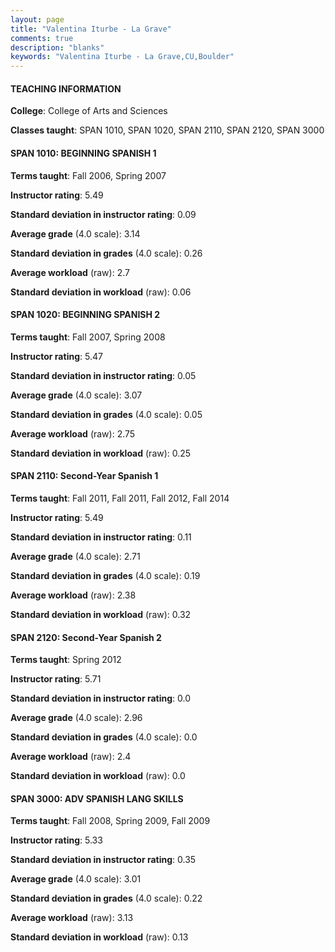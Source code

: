 ```yaml
---
layout: page
title: "Valentina Iturbe - La Grave" 
comments: true
description: "blanks"
keywords: "Valentina Iturbe - La Grave,CU,Boulder"
---
```

<head>
<script src="https://ajax.googleapis.com/ajax/libs/jquery/2.1.3/jquery.min.js"></script>
<script src="https://dl.dropboxusercontent.com/s/pc42nxpaw1ea4o9/highcharts.js?dl=0"></script>
<!-- <script src="../assets/js/highcharts.js"></script> -->
<style type="text/css">@font-face {
	font-family: "Bebas Neue";
	src: url(https://www.filehosting.org/file/details/544349/BebasNeue Regular.otf) format("opentype");
	}
	h1.Bebas { 
		font-family: "Bebas Neue", Verdana, Tahoma;
	}
</style>
</head>
	   
#### TEACHING INFORMATION

**College**: College of Arts and Sciences

**Classes taught**: SPAN 1010, SPAN 1020, SPAN 2110, SPAN 2120, SPAN 3000

#### SPAN 1010: BEGINNING SPANISH 1

**Terms taught**: Fall 2006, Spring 2007

**Instructor rating**: 5.49

**Standard deviation in instructor rating**: 0.09

**Average grade** (4.0 scale): 3.14

**Standard deviation in grades** (4.0 scale): 0.26

**Average workload** (raw): 2.7

**Standard deviation in workload** (raw): 0.06

#### SPAN 1020: BEGINNING SPANISH 2

**Terms taught**: Fall 2007, Spring 2008

**Instructor rating**: 5.47

**Standard deviation in instructor rating**: 0.05

**Average grade** (4.0 scale): 3.07

**Standard deviation in grades** (4.0 scale): 0.05

**Average workload** (raw): 2.75

**Standard deviation in workload** (raw): 0.25

#### SPAN 2110: Second-Year Spanish 1

**Terms taught**: Fall 2011, Fall 2011, Fall 2012, Fall 2014

**Instructor rating**: 5.49

**Standard deviation in instructor rating**: 0.11

**Average grade** (4.0 scale): 2.71

**Standard deviation in grades** (4.0 scale): 0.19

**Average workload** (raw): 2.38

**Standard deviation in workload** (raw): 0.32

#### SPAN 2120: Second-Year Spanish 2

**Terms taught**: Spring 2012

**Instructor rating**: 5.71

**Standard deviation in instructor rating**: 0.0

**Average grade** (4.0 scale): 2.96

**Standard deviation in grades** (4.0 scale): 0.0

**Average workload** (raw): 2.4

**Standard deviation in workload** (raw): 0.0

#### SPAN 3000: ADV SPANISH LANG SKILLS

**Terms taught**: Fall 2008, Spring 2009, Fall 2009

**Instructor rating**: 5.33

**Standard deviation in instructor rating**: 0.35

**Average grade** (4.0 scale): 3.01

**Standard deviation in grades** (4.0 scale): 0.22

**Average workload** (raw): 3.13

**Standard deviation in workload** (raw): 0.13

